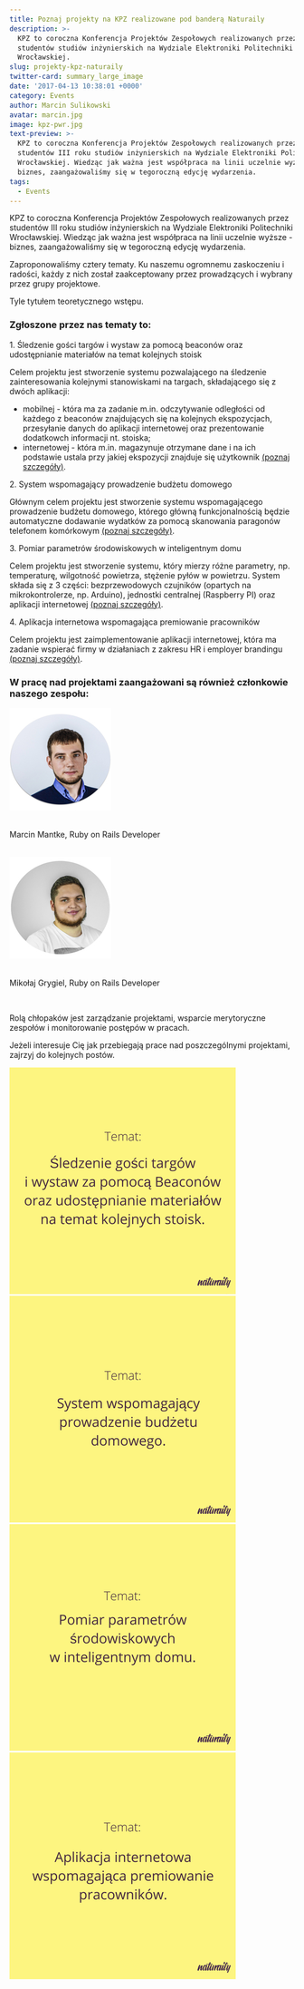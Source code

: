 ```yaml
---
title: Poznaj projekty na KPZ realizowane pod banderą Naturaily
description: >-
  KPZ to coroczna Konferencja Projektów Zespołowych realizowanych przez
  studentów studiów inżynierskich na Wydziale Elektroniki Politechniki
  Wrocławskiej.
slug: projekty-kpz-naturaily
twitter-card: summary_large_image
date: '2017-04-13 10:38:01 +0000'
category: Events
author: Marcin Sulikowski
avatar: marcin.jpg
image: kpz-pwr.jpg
text-preview: >-
  KPZ to coroczna Konferencja Projektów Zespołowych realizowanych przez
  studentów III roku studiów inżynierskich na Wydziale Elektroniki Politechniki
  Wrocławskiej. Wiedząc jak ważna jest współpraca na linii uczelnie wyższe -
  biznes, zaangażowaliśmy się w tegoroczną edycję wydarzenia.
tags:
  - Events
---
```


KPZ to coroczna Konferencja Projektów Zespołowych realizowanych przez studentów III roku studiów inżynierskich na Wydziale Elektroniki Politechniki Wrocławskiej. Wiedząc jak ważna jest współpraca na linii uczelnie wyższe - biznes, zaangażowaliśmy się w tegoroczną edycję wydarzenia.

Zaproponowaliśmy cztery tematy. Ku naszemu ogromnemu zaskoczeniu i radości, każdy z nich został zaakceptowany przez prowadzących i wybrany przez grupy projektowe.

Tyle tytułem teoretycznego wstępu.

### Zgłoszone przez nas tematy to:

<p>1. <span class="text-bold">Śledzenie gości targów i wystaw za pomocą beaconów oraz udostępnianie materiałów na temat kolejnych stoisk</span></p>

   Celem projektu jest stworzenie systemu pozwalającego na śledzenie zainteresowania kolejnymi stanowiskami na targach, składającego się z dwóch aplikacji:

  * mobilnej - która ma za zadanie m.in. odczytywanie odległości od każdego z beaconów znajdujących się na kolejnych ekspozycjach, przesyłanie danych do aplikacji internetowej oraz prezentowanie dodatkowch informacji nt. stoiska;
  * internetowej - która m.in. magazynuje otrzymane dane i na ich podstawie ustala przy jakiej ekspozycji znajduje się użytkownik [(poznaj szczegóły)](http://naturaily.com/blog/post/kpz-ledzenie-goci-targw-i-wystaw-za-pomoc-beaconw-poznaj-projekt).


<p>2. <span class="text-bold">System wspomagający prowadzenie budżetu domowego</span></p>

   Głównym celem projektu jest stworzenie systemu wspomagającego prowadzenie budżetu domowego, którego główną funkcjonalnością będzie automatyczne dodawanie wydatków za pomocą skanowania paragonów telefonem komórkowym [(poznaj szczegóły)](http://naturaily.com/blog/post/kpz-system-wspomagajcy-prowadzenie-budetu-domowego-poznaj-projekt).

<p>3. <span class="text-bold">Pomiar parametrów środowiskowych w inteligentnym domu</span></p>

   Celem projektu jest stworzenie systemu, który mierzy różne parametry, np. temperaturę, wilgotność powietrza, stężenie pyłów w powietrzu. System składa się z 3 części: bezprzewodowych czujników (opartych na mikrokontrolerze, np. Arduino), jednostki centralnej (Raspberry PI) oraz aplikacji internetowej [(poznaj szczegóły)](http://naturaily.com/blog/post/kpz-pomiar-parametrw-rodowiskowych-w-inteligentnym-domu-poznaj-projekt).

<p>4. <span class="text-bold">Aplikacja internetowa wspomagająca premiowanie pracowników</span></p>

   Celem projektu jest zaimplementowanie aplikacji internetowej, która ma zadanie wspierać firmy w działaniach z zakresu HR i employer brandingu [(poznaj szczegóły)](http://naturaily.com/blog/post/kpz-aplikacja-internetowa-wspomagajca-premiowanie-pracownikw-poznaj-projekt).

### W pracę nad projektami zaangażowani są również członkowie naszego zespołu:

<div>

  <img class="android-image" alt="Marcin-Mantke" src="/_assets/images/kpz-marcin.jpg">

  <div class="kpz-subjects-text">
    <br>
    <p>
      Marcin Mantke, Ruby on Rails Developer
    </p>
    <br>
  </div>

</div>


<div>

  <img class="android-image" alt="Mikolaj-Grygiel" src="/_assets/images/kpz-mikolaj.jpg">

  <div class="kpz-subjects-text">
    <br>
    <p>
      Mikołaj Grygiel, Ruby on Rails Developer
    </p>
    <br>
  </div>

</div>

Rolą chłopaków jest zarządzanie projektami, wsparcie merytoryczne zespołów i monitorowanie postępów w pracach.

Jeżeli interesuje Cię jak przebiegają prace nad poszczególnymi projektami, zajrzyj do kolejnych postów.

<div class="kpz-subjects">
  <a href="http://naturaily.com/blog/post/kpz-ledzenie-goci-targw-i-wystaw-za-pomoc-beaconw-poznaj-projekt"><img class="" src="/_assets/images/kpz-1-temat.png" alt="temat-sledzenie-gosci" ></a>
  <a href="http://naturaily.com/blog/post/kpz-system-wspomagajcy-prowadzenie-budetu-domowego-poznaj-projekt"><img class="" src="/_assets/images/kpz-2-temat.png" alt="temat-aplikacja-internetowa" ></a>
</div>

<div class="kpz-subjects">
  <a href="http://naturaily.com/blog/post/kpz-pomiar-parametrw-rodowiskowych-w-inteligentnym-domu-poznaj-projekt"><img class="" src="/_assets/images/kpz-3-temat.png" alt="temat-smart-home" ></a>
  <a href="http://naturaily.com/blog/post/kpz-aplikacja-internetowa-wspomagajca-premiowanie-pracownikw-poznaj-projekt"><img class="" src="/_assets/images/kpz-4-temat.png" alt="aplikacja-premiowanie" ></a>
</div>
